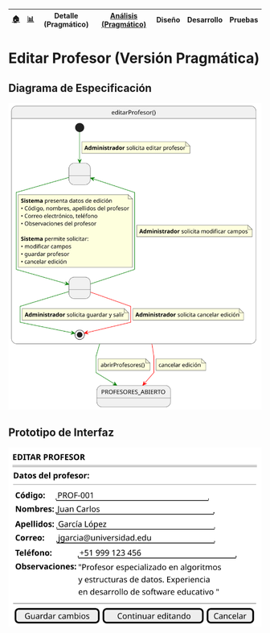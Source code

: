 <div align=right>
 
|[🏠️](../../../README.md)|[ 📊](https://raw.githubusercontent.com/mmasias/pySigHor/main/images/RUP/99-seguimiento/diagrama-contexto-administrador.svg)|**Detalle (Pragmático)**|[Análisis (Pragmático)](../../../01-analisis/casos-uso/editarProfesor/README.md)|Diseño|Desarrollo|Pruebas|
|-|-|-|-|-|-|-|

</div>

# Editar Profesor (Versión Pragmática)

## Diagrama de Especificación

<div align=center>

![editarProfesor](/images/RUP/00-casos-uso/02-detalle/editarProfesor/editarProfesor.svg)

</div>

## Prototipo de Interfaz

<div align=center>

![editarProfesor-wireframe](/images/RUP/00-casos-uso/02-detalle/editarProfesor/editarProfesor-wireframe.svg)

</div>
